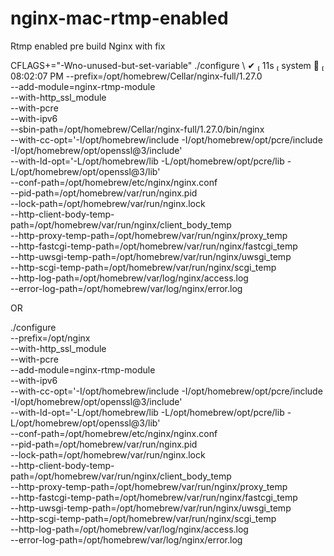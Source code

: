 # nginx-mac-rtmp-enabled
Rtmp enabled pre build Nginx with fix

CFLAGS+="-Wno-unused-but-set-variable" ./configure \                                                                                                                          ✔  11s  system   08:02:07 PM
  --prefix=/opt/homebrew/Cellar/nginx-full/1.27.0 \
  --add-module=nginx-rtmp-module \
  --with-http_ssl_module \
  --with-pcre \
  --with-ipv6 \
  --sbin-path=/opt/homebrew/Cellar/nginx-full/1.27.0/bin/nginx \
  --with-cc-opt='-I/opt/homebrew/include -I/opt/homebrew/opt/pcre/include -I/opt/homebrew/opt/openssl@3/include' \
  --with-ld-opt='-L/opt/homebrew/lib -L/opt/homebrew/opt/pcre/lib -L/opt/homebrew/opt/openssl@3/lib' \
  --conf-path=/opt/homebrew/etc/nginx/nginx.conf \
  --pid-path=/opt/homebrew/var/run/nginx.pid \
  --lock-path=/opt/homebrew/var/run/nginx.lock \
  --http-client-body-temp-path=/opt/homebrew/var/run/nginx/client_body_temp \
  --http-proxy-temp-path=/opt/homebrew/var/run/nginx/proxy_temp \
  --http-fastcgi-temp-path=/opt/homebrew/var/run/nginx/fastcgi_temp \
  --http-uwsgi-temp-path=/opt/homebrew/var/run/nginx/uwsgi_temp \
  --http-scgi-temp-path=/opt/homebrew/var/run/nginx/scgi_temp \
  --http-log-path=/opt/homebrew/var/log/nginx/access.log \
  --error-log-path=/opt/homebrew/var/log/nginx/error.log



  OR

  ./configure \
    --prefix=/opt/nginx \
    --with-http_ssl_module \
    --with-pcre \
    --add-module=nginx-rtmp-module \
    --with-ipv6 \
    --with-cc-opt='-I/opt/homebrew/include -I/opt/homebrew/opt/pcre/include -I/opt/homebrew/opt/openssl@3/include' \
    --with-ld-opt='-L/opt/homebrew/lib -L/opt/homebrew/opt/pcre/lib -L/opt/homebrew/opt/openssl@3/lib' \
    --conf-path=/opt/homebrew/etc/nginx/nginx.conf \
    --pid-path=/opt/homebrew/var/run/nginx.pid \
    --lock-path=/opt/homebrew/var/run/nginx.lock \
    --http-client-body-temp-path=/opt/homebrew/var/run/nginx/client_body_temp \
    --http-proxy-temp-path=/opt/homebrew/var/run/nginx/proxy_temp \
    --http-fastcgi-temp-path=/opt/homebrew/var/run/nginx/fastcgi_temp \
    --http-uwsgi-temp-path=/opt/homebrew/var/run/nginx/uwsgi_temp \
    --http-scgi-temp-path=/opt/homebrew/var/run/nginx/scgi_temp \
    --http-log-path=/opt/homebrew/var/log/nginx/access.log \
    --error-log-path=/opt/homebrew/var/log/nginx/error.log



